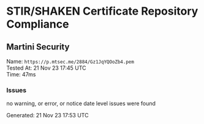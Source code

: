 # STIR/SHAKEN Certificate Repository Compliance

## Martini Security

Name: `https://p.mtsec.me/2884/Gz1JqYQOoZb4.pem`\
Tested At: 21 Nov 23 17:45 UTC\
Time: 47ms

### Issues

no warning, or error, or notice date level issues were found

Generated: 21 Nov 23 17:53 UTC